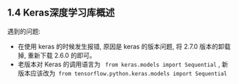 ## 1.4 Keras深度学习库概述
遇到的问题:

- 在使用 keras 的时候发生报错, 原因是 keras 的版本问题, 将 2.7.0 版本的卸载掉, 重新下载 2.6.0 的即可。
- 老版本对 Keras 的调用语言为 ``` from keras.models import Sequential``` , 新版本应该改为``` from tensorflow.python.keras.models import Sequential```
